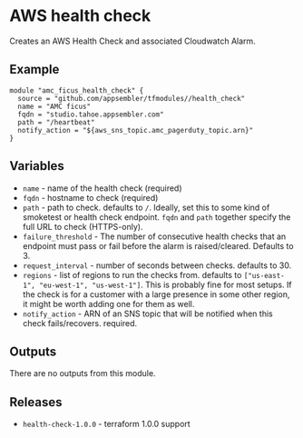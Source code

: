 # AWS health check

Creates an AWS Health Check and associated Cloudwatch Alarm.

## Example

```
module "amc_ficus_health_check" {
  source = "github.com/appsembler/tfmodules//health_check"
  name = "AMC ficus"
  fqdn = "studio.tahoe.appsembler.com"
  path = "/heartbeat"
  notify_action = "${aws_sns_topic.amc_pagerduty_topic.arn}"
}
```

## Variables

* `name` - name of the health check (required)
* `fqdn` - hostname to check (required)
* `path` - path to check. defaults to `/`. Ideally, set this to some
  kind of smoketest or health check endpoint. `fqdn` and `path`
  together specify the full URL to check (HTTPS-only).
* `failure_threshold` - The number of consecutive health checks that
  an endpoint must pass or fail before the alarm is
  raised/cleared. Defaults to 3.
* `request_interval` - number of seconds between checks. defaults to 30.
* `regions` - list of regions to run the checks from. defaults to
  `["us-east-1", "eu-west-1", "us-west-1"]`. This is probably fine for
  most setups. If the check is for a customer with a large presence in
  some other region, it might be worth adding one for them as well.
* `notify_action` - ARN of an SNS topic that will be notified when
  this check fails/recovers. required.

## Outputs

There are no outputs from this module.

## Releases

* `health-check-1.0.0` - terraform 1.0.0 support
